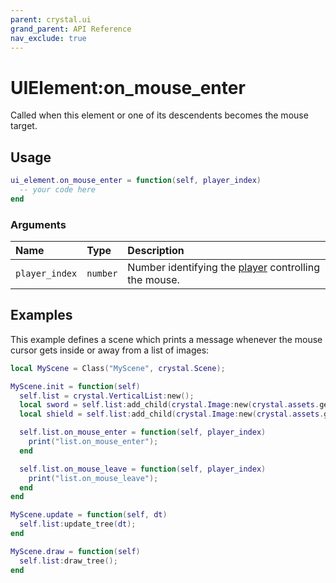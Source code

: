 ```yaml
---
parent: crystal.ui
grand_parent: API Reference
nav_exclude: true
---
```


# UIElement:on_mouse_enter

Called when this element or one of its descendents becomes the mouse target.

## Usage

```lua
ui_element.on_mouse_enter = function(self, player_index)
  -- your code here
end
```

### Arguments

| Name           | Type     | Description                                                                             |
| :------------- | :------- | :-------------------------------------------------------------------------------------- |
| `player_index` | `number` | Number identifying the [player](/crystal/api/input/input_player) controlling the mouse. |

## Examples

This example defines a scene which prints a message whenever the mouse cursor gets inside or away from a list of images:

```lua
local MyScene = Class("MyScene", crystal.Scene);

MyScene.init = function(self)
  self.list = crystal.VerticalList:new();
  local sword = self.list:add_child(crystal.Image:new(crystal.assets.get("assets/sword.png")));
  local shield = self.list:add_child(crystal.Image:new(crystal.assets.get("assets/shield.png")));

  self.list.on_mouse_enter = function(self, player_index)
    print("list.on_mouse_enter");
  end

  self.list.on_mouse_leave = function(self, player_index)
    print("list.on_mouse_leave");
  end
end

MyScene.update = function(self, dt)
  self.list:update_tree(dt);
end

MyScene.draw = function(self)
  self.list:draw_tree();
end
```
